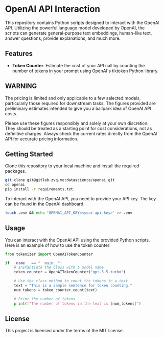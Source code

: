 # OpenAI API Interaction

This repository contains Python scripts designed to interact with the OpenAI API. Utilizing the powerful language model developed by OpenAI, the scripts can generate general-purpose text embeddings, human-like text, answer questions, provide explanations, and much more.

## Features

- **Token Counter**: Estimate the cost of your API call by counting the number of tokens in your prompt using OpenAI's tiktoken Python library. 
 
## WARNING 

The pricing is limited and only applicable to a few selected models, particularly those required for downstream tasks. The figures provided are preliminary estimates intended to give you a ballpark idea of OpenAI API costs. 

Please use these figures responsibly and solely at your own discretion. They should be treated as a starting point for cost considerations, not as definitive charges. Always check the current rates directly from the OpenAI API for accurate pricing information.

## Getting Started

Clone this repository to your local machine and install the required packages.

```bash
git clone git@gitlab.zvq.me:datascience/openai.git
cd openai
pip install -r requirements.txt
```

To interact with the OpenAI API, you need to provide your API key. The key can be found in the OpenAI dashboard.

```bash
touch .env && echo "OPENAI_API_KEY=<your-api-key>" >> .env
```

## Usage

You can interact with the OpenAI API using the provided Python scripts. Here is an example of how to use the token counter:

```python
from tokenizer import OpenAITokenCounter

if __name__ == "__main__":
    # Instantiate the class with a model name
    token_counter = OpenAITokenCounter("gpt-3.5-turbo")

    # Use the class method to count the tokens in a text
    text = "This is a sample sentence for token counting."
    num_tokens = token_counter.count(text)

    # Print the number of tokens
    print(f"The number of tokens in the text is {num_tokens}")
```

## License

This project is licensed under the terms of the MIT license.
